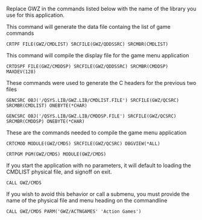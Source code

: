 Replace GWZ in the commands listed below with the name of the library
you use for this application.


This command will generate the data file containg the list of game commands

`
CRTPF FILE(GWZ/CMDLIST) SRCFILE(GWZ/QDDSSRC) SRCMBR(CMDLIST)
`


This command will compile the display file for the game menu application

`
CRTDSPF FILE(GWZ/CMDDSP) SRCFILE(GWZ/QDDSSRC) SRCMBR(CMDDSP)
  MAXDEV(128)
`

These commands were used to generate the C headers for the previous two files

`
GENCSRC OBJ('/QSYS.LIB/GWZ.LIB/CMDLIST.FILE')
  SRCFILE(GWZ/QCSRC) SRCMBR(CMDLIST) ONEBYTE(*CHAR)
`

`
GENCSRC OBJ('/QSYS.LIB/GWZ.LIB/CMDDSP.FILE')
  SRCFILE(GWZ/QCSRC) SRCMBR(CMDDSP) ONEBYTE(*CHAR)
`

These are the commands needed to compile the game menu application

`
CRTCMOD MODULE(GWZ/CMDS) SRCFILE(GWZ/QCSRC) DBGVIEW(*ALL)
`

`
CRTPGM PGM(GWZ/CMDS) MODULE(GWZ/CMDS)
`

If you start the application with no parameters, it will default to loading
the CMDLIST physical file, and signoff on exit.

`
CALL GWZ/CMDS
`

If you wish to avoid this behavior or call a submenu, you must provide
the name of the physical file and menu heading on the commandline

`
CALL GWZ/CMDS PARM('GWZ/ACTNGAMES' 'Action Games') 
`
